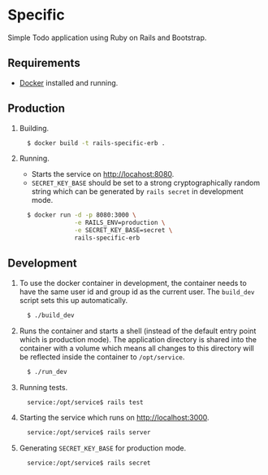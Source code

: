 # Specific

Simple Todo application using Ruby on Rails and Bootstrap.

## Requirements

* [Docker](https://www.docker.com/) installed and running.

## Production

1. Building.

      ```bash
        $ docker build -t rails-specific-erb .
      ```

1. Running.

      * Starts the service on [http://locahost:8080](http://locahost:8080).
      * ``SECRET_KEY_BASE`` should be set to a strong cryptographically random string which can be generated by ``rails secret`` in development mode.

      ```bash
        $ docker run -d -p 8080:3000 \
                     -e RAILS_ENV=production \
                     -e SECRET_KEY_BASE=secret \
                     rails-specific-erb
      ```

## Development

1. To use the docker container in development, the container needs to have the same user id and group id as the current user. The ``build_dev`` script sets this up automatically.

      ```bash
        $ ./build_dev
      ```

1. Runs the container and starts a shell (instead of the default entry point which is production mode). The application directory is shared into the container with a volume which means all changes to this directory will be reflected inside the container to ``/opt/service``.

      ```bash
        $ ./run_dev
      ```

1. Running tests.

      ```bash
        service:/opt/service$ rails test
      ```

1. Starting the service which runs on [http://localhost:3000](http://localhost:3000).

      ```bash
        service:/opt/service$ rails server
      ```

1. Generating ``SECRET_KEY_BASE`` for production mode.

      ```bash
        service:/opt/service$ rails secret
      ```
